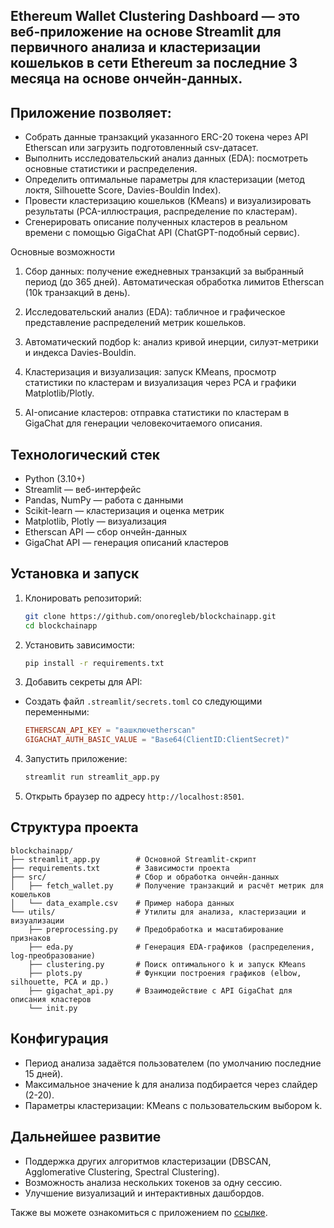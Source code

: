 ## Ethereum Wallet Clustering Dashboard — это веб-приложение на основе Streamlit для первичного анализа и кластеризации кошельков в сети Ethereum за последние 3 месяца на основе ончейн-данных. 

## Приложение позволяет:

* Собрать данные транзакций указанного ERC-20 токена через API Etherscan или загрузить подготовленный csv-датасет.
* Выполнить исследовательский анализ данных (EDA): посмотреть основные статистики и распределения.
* Определить оптимальные параметры для кластеризации (метод локтя, Silhouette Score, Davies-Bouldin Index).
* Провести кластеризацию кошельков (KMeans) и визуализировать результаты (PCA-иллюстрация, распределение по кластерам).
* Сгенерировать описание полученных кластеров в реальном времени с помощью GigaChat API (ChatGPT-подобный сервис).

Основные возможности

1. Сбор данных: получение ежедневных транзакций за выбранный период (до 365 дней). Автоматическая обработка лимитов Etherscan (10k транзакций в день).

2. Исследовательский анализ (EDA): табличное и графическое представление распределений метрик кошельков.

3. Автоматический подбор k: анализ кривой инерции, силуэт-метрики и индекса Davies-Bouldin.

4. Кластеризация и визуализация: запуск KMeans, просмотр статистики по кластерам и визуализация через PCA и графики Matplotlib/Plotly.

5. AI-описание кластеров: отправка статистики по кластерам в GigaChat для генерации человекочитаемого описания.

## Технологический стек

* Python (3.10+)
* Streamlit — веб-интерфейс
* Pandas, NumPy — работа с данными
* Scikit-learn — кластеризация и оценка метрик
* Matplotlib, Plotly — визуализация
* Etherscan API — сбор ончейн-данных
* GigaChat API — генерация описаний кластеров

## Установка и запуск

1. Клонировать репозиторий:
   ```bash
   git clone https://github.com/onoregleb/blockchainapp.git
   cd blockchainapp
   ```

2. Установить зависимости:
   ```bash
   pip install -r requirements.txt
   ```

3. Добавить секреты для API:
 * Создать файл `.streamlit/secrets.toml` со следующими переменными:
     ```toml
     ETHERSCAN_API_KEY = "вашключetherscan"
     GIGACHAT_AUTH_BASIC_VALUE = "Base64(ClientID:ClientSecret)"
     ```

4. Запустить приложение:
   ```bash
   streamlit run streamlit_app.py
   ```

5. Открыть браузер по адресу `http://localhost:8501`.

## Структура проекта

```text
blockchainapp/
├── streamlit_app.py        # Основной Streamlit-скрипт
├── requirements.txt        # Зависимости проекта
├── src/                    # Сбор и обработка ончейн-данных
│   ├── fetch_wallet.py     # Получение транзакций и расчёт метрик для кошельков
│   └── data_example.csv    # Пример набора данных
└── utils/                  # Утилиты для анализа, кластеризации и визуализации
    ├── preprocessing.py    # Предобработка и масштабирование признаков
    ├── eda.py              # Генерация EDA-графиков (распределения, log-преобразование)
    ├── clustering.py       # Поиск оптимального k и запуск KMeans
    ├── plots.py            # Функции построения графиков (elbow, silhouette, PCA и др.)
    ├── gigachat_api.py     # Взаимодействие с API GigaChat для описания кластеров
    └── init.py
```

## Конфигурация

* Период анализа задаётся пользователем (по умолчанию последние 15 дней).
* Максимальное значение k для анализа подбирается через слайдер (2-20).
* Параметры кластеризации: KMeans с пользовательским выбором k.

## Дальнейшее развитие

* Поддержка других алгоритмов кластеризации (DBSCAN, Agglomerative Clustering, Spectral Clustering).
* Возможность анализа нескольких токенов за одну сессию.
* Улучшение визуализаций и интерактивных дашбордов.

Также вы можете ознакомиться с приложением по [ссылке](https://blockchain-clustering.streamlit.app/).
